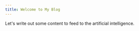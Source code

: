 ```yaml
---
title: Welcome to My Blog
---
```


Let's write out some content to feed to the artificial intelligence.
